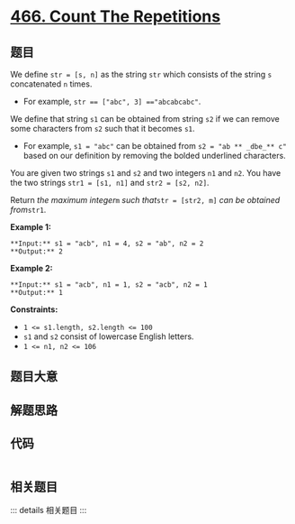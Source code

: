 # [466. Count The Repetitions](https://leetcode.com/problems/count-the-repetitions)

## 题目

We define `str = [s, n]` as the string `str` which consists of the string `s`
concatenated `n` times.

  * For example, `str == ["abc", 3] =="abcabcabc"`.

We define that string `s1` can be obtained from string `s2` if we can remove
some characters from `s2` such that it becomes `s1`.

  * For example, `s1 = "abc"` can be obtained from `s2 = "ab ** _dbe_** c"` based on our definition by removing the bolded underlined characters.

You are given two strings `s1` and `s2` and two integers `n1` and `n2`. You
have the two strings `str1 = [s1, n1]` and `str2 = [s2, n2]`.

Return _the maximum integer_`m` _such that_`str = [str2, m]` _can be obtained
from_`str1`.



**Example 1:**

    
    
    **Input:** s1 = "acb", n1 = 4, s2 = "ab", n2 = 2
    **Output:** 2
    

**Example 2:**

    
    
    **Input:** s1 = "acb", n1 = 1, s2 = "acb", n2 = 1
    **Output:** 1
    



**Constraints:**

  * `1 <= s1.length, s2.length <= 100`
  * `s1` and `s2` consist of lowercase English letters.
  * `1 <= n1, n2 <= 106`


## 题目大意

## 解题思路

## 代码

```javascript

```

## 相关题目

::: details 相关题目
:::
